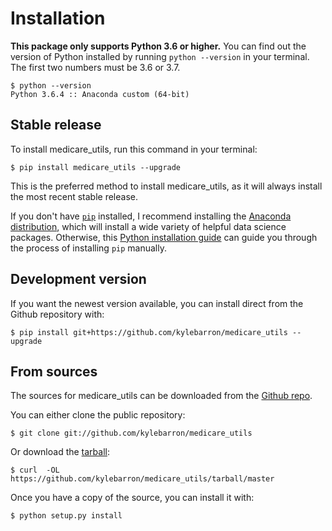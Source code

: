 # Installation

**This package only supports Python 3.6 or higher.** You can find out the version of Python installed by running `python --version` in your terminal. The first two numbers must be 3.6 or 3.7.

```
$ python --version
Python 3.6.4 :: Anaconda custom (64-bit)
```

## Stable release

To install medicare_utils, run this command in your terminal:

```
$ pip install medicare_utils --upgrade
```

This is the preferred method to install medicare_utils, as it will always install the most recent stable release.

If you don't have [`pip`](https://pip.pypa.io) installed, I recommend installing the [Anaconda distribution](https://www.anaconda.com/download), which will install a wide variety of helpful data science packages.
Otherwise, this [Python installation guide](http://docs.python-guide.org/en/latest/starting/installation/) can guide you through the process of installing `pip` manually.

## Development version

If you want the newest version available, you can install direct from the Github repository with:
```
$ pip install git+https://github.com/kylebarron/medicare_utils --upgrade
```

## From sources

The sources for medicare_utils can be downloaded from the [Github repo](https://github.com/kylebarron/medicare_utils).

You can either clone the public repository:

```
$ git clone git://github.com/kylebarron/medicare_utils
```

Or download the [tarball](https://github.com/kylebarron/medicare_utils/tarball/master):

```
$ curl  -OL https://github.com/kylebarron/medicare_utils/tarball/master
```

Once you have a copy of the source, you can install it with:

```
$ python setup.py install
```
